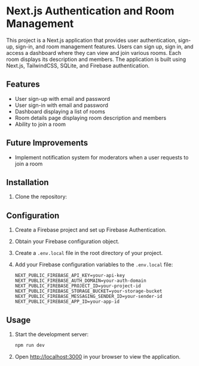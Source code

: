 # Next.js Authentication and Room Management

This project is a Next.js application that provides user authentication, sign-up, sign-in, and room management features. Users can sign up, sign in, and access a dashboard where they can view and join various rooms. Each room displays its description and members. The application is built using Next.js, TailwindCSS, SQLite, and Firebase authentication.

## Features

- User sign-up with email and password
- User sign-in with email and password
- Dashboard displaying a list of rooms
- Room details page displaying room description and members
- Ability to join a room

## Future Improvements

- Implement notification system for moderators when a user requests to join a room

## Installation

1. Clone the repository:

## Configuration

1. Create a Firebase project and set up Firebase Authentication.
2. Obtain your Firebase configuration object.
3. Create a `.env.local` file in the root directory of your project.
4. Add your Firebase configuration variables to the `.env.local` file:

   ```
   NEXT_PUBLIC_FIREBASE_API_KEY=your-api-key
   NEXT_PUBLIC_FIREBASE_AUTH_DOMAIN=your-auth-domain
   NEXT_PUBLIC_FIREBASE_PROJECT_ID=your-project-id
   NEXT_PUBLIC_FIREBASE_STORAGE_BUCKET=your-storage-bucket
   NEXT_PUBLIC_FIREBASE_MESSAGING_SENDER_ID=your-sender-id
   NEXT_PUBLIC_FIREBASE_APP_ID=your-app-id
   ```

## Usage

1. Start the development server:

   ```bash
   npm run dev
   ```

2. Open [http://localhost:3000](http://localhost:3000) in your browser to view the application.
